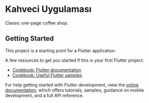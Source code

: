 # Kahveci Uygulaması

Classic one-page coffee shop.

## Getting Started

This project is a starting point for a Flutter application.

A few resources to get you started if this is your first Flutter project:

- [Cookbook: Flutter documentation](https://docs.flutter.dev/)
- [Cookbook: Useful Flutter samples](https://docs.flutter.dev/cookbook)

For help getting started with Flutter development, view the
[online documentation](https://docs.flutter.dev/), which offers tutorials,
samples, guidance on mobile development, and a full API reference.
